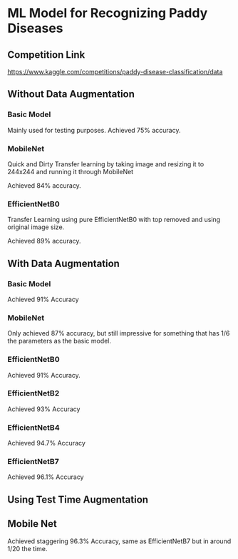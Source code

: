 # ML Model for Recognizing Paddy Diseases

## Competition Link
https://www.kaggle.com/competitions/paddy-disease-classification/data

## Without Data Augmentation

### Basic Model
Mainly used for testing purposes.
Achieved 75% accuracy.

### MobileNet
Quick and Dirty Transfer learning by taking image and resizing it to 244x244 and running it through MobileNet

Achieved 84% accuracy.


### EfficientNetB0
Transfer Learning using pure EfficientNetB0 with top removed and using original image size.

Achieved 89% accuracy.

## With Data Augmentation

### Basic Model
Achieved 91% Accuracy

### MobileNet
Only achieved 87% accuracy, but still impressive for something that has 1/6 the parameters as the basic model.

### EfficientNetB0
Achieved 91% Accuracy.

### EfficientNetB2
Achieved 93% Accuracy

### EfficientNetB4
Achieved 94.7% Accuracy

### EfficientNetB7
Achieved 96.1% Accuracy


## Using Test Time Augmentation

## Mobile Net
Achieved staggering 96.3% Accuracy, same as EfficientNetB7 but in around 1/20 the time.